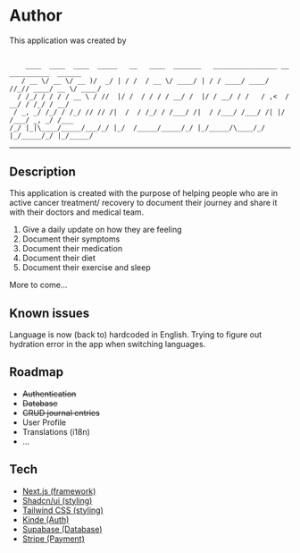 # Author

This application was created by

## <!-- language: lang-none -->

```
    ____  ____  ____  _____   __   ____  _______   ________________ __ __________  ______
   / __ \/ __ \/ __ )/  _/ | / /  / __ \/ ____/ | / / ____/ ____/ //_// ____/ __ \/ ____/
  / /_/ / / / / __ \ / //  |/ /  / / / / __/ /  |/ / __/ / /   / ,<  / __/ / /_/ / __/
 / _, _/ /_/ / /_/ // // /|  /  / /_/ / /___/ /|  / /___/ /___/ /| |/ /___/ _, _/ /___
/_/ |_|\____/_____/___/_/ |_/  /_____/_____/_/ |_/_____/\____/_/ |_/_____/_/ |_/_____/
```

---

## Description

This application is created with the purpose of helping people who are in active cancer treatment/ recovery to document their journey and share it with their doctors and medical team. 

1. Give a daily update on how they are feeling
2. Document their symptoms
3. Document their medication
4. Document their diet
5. Document their exercise and sleep

More to come...

## Known issues

Language is now (back to) hardcoded in English. Trying to figure out hydration error in the app when switching languages.

## Roadmap

-   ~~Authentication~~
-  ~~Database~~
- ~~CRUD journal entries~~
-   User Profile
-   Translations (i18n)
- ...

## Tech
- [Next.js (framework)](https://nextjs.org/)
- [Shadcn/ui (styling)](https://ui.shadcn.com/)
- [Tailwind CSS (styling)](https://tailwindcss.com/)
- [Kinde (Auth)](https://kinde.com/)
- [Supabase (Database)](https://supabase.com/)
- [Stripe (Payment)](https://stripe.com/)